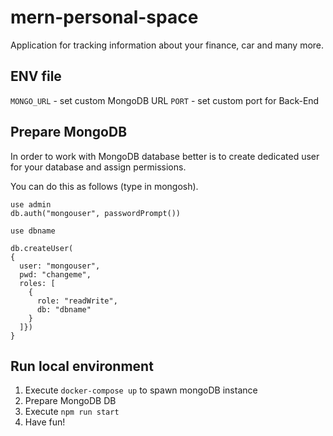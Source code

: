 # mern-personal-space
Application for tracking information about your finance, car and many more.

## ENV file
`MONGO_URL` - set custom MongoDB URL
`PORT` - set custom port for Back-End

## Prepare MongoDB
In order to work with MongoDB database better is to create dedicated user for your database and assign permissions.

You can do this as follows (type in mongosh).

```shell
use admin
db.auth("mongouser", passwordPrompt())

use dbname

db.createUser(
{
  user: "mongouser",
  pwd: "changeme",
  roles: [
    {
      role: "readWrite",
      db: "dbname"
    }
  ]})
}
```

## Run local environment

1. Execute `docker-compose up` to spawn mongoDB instance
2. Prepare MongoDB DB
3. Execute `npm run start`
4. Have fun!
